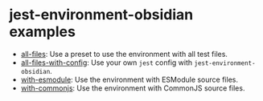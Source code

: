 # jest-environment-obsidian examples

-   [all-files](./all-files/): Use a preset to use the environment with all test files.
-   [all-files-with-config](./all-files-with-config/): Use your own `jest` config with `jest-environment-obsidian`.
-   [with-esmodule](./with-esmodule/): Use the environment with ESModule source files.
-   [with-commonjs](./with-commonjs/): Use the environment with CommonJS source files.
